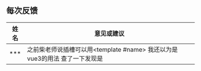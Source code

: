 ## 每次反馈

| 姓名 | 意见或建议                                                   |
| ---- | ------------------------------------------------------------ |
| ***  | 之前柴老师说插槽可以用<template #name> 我还以为是vue3的用法 查了一下发现是<template v-slot:name>的简写 那如果是匿名插槽可不可以直接<template #>呢? |
| ***  | 嘀！新增一条反馈：上传组件源码如果不是很会的话会有什么后果   |
| ***  | 老师能不能讲一下插槽的用法以及什么时候用插槽                 |

> 插槽 就是坑

> 插槽就是先挖一个坑，然后用组件的人来填坑

定义插槽 >  挖坑

> 定义一个组件  PageTools

```vue
<template>
  <el-row>
      <el-col>
          <slot name="before"></slot>
      </el-col>
      <el-col>
           <slot name="after"></slot>
    </el-col>
   </el-row>
</template>
```

> 使用组件 -> 填坑

> 匿名插槽

```vue
<PageTools>
   填坑内容
    <button>登录按钮</button>
</PageTools>
```

```vue
<PageTools>
   <template v-slot>
    <button>登录按钮</button>
   </template>
   <template v-slot:default>
    <button>登录按钮</button>
   </template>
</PageTools>
```

具名插槽

```vue
<PageTools>
   填坑内容
    <button slot="before">前置按钮</button>
    <button slot="after">后置按钮</button>
</PageTools>
```

```vue
<PageTools>
   <template v-slot:before>
    <button>前置按钮</button>
   </template>
   <template v-slot:after>
    <button>后置按钮</button>
   </template>
</PageTools>
```

后备内容

```vue
<template>
  <el-row>
      <el-col>
          <slot name="before">
              <button>默认前置按钮</button>
       </slot>
      </el-col>
      <el-col>
           <slot name="after">
                  <button>默认后置按钮</button>
         </slot>
    </el-col>
   </el-row>
</template>
```

当使用使用插槽，但是又没有传递插槽内容的时候，这个时候 预先在插槽中预留的后备内容就会显示

```vue
<PageTools />
```

如果填坑了，预留的后备内容就会被传入的插槽内容所替代

```vue
<PageTools>
   <template v-slot:before>
    <button>前置按钮</button>
   </template>
   <template v-slot:after>
    <button>后置按钮</button>
   </template>
</PageTools>
```

作用域插槽

```vue
<template>
  <el-row>
      <el-col>
          <slot name="before" :row="row" :column="column" :$index="index"></slot>
      </el-col>
      <el-col>
           <slot name="after" :data="data"></slot>
    </el-col>
   </el-row>
</template>
<script>
export default {
 data () {
   return {
       row: {  
          name: '张三',
          age: 18
       },
       data: {
           money: 10000,
           social: 600
       }
   }

 }
}
 </script>
```

使用组件 ->作用域插槽 

>  slot-scope ="变量“  变量随意定义，变量是当前插槽传出的所有的属性的集合

```vue
<PageTools>
    <button slot="before" slot-scope="{ row, column, $index }">{{ obj.row.name }}{{ obj.row.age }}</button>
    <button slot="after" slot-scope="obj">{{ obj.data.money }}</button>
</PageTools>
```

新语法

> v-slot:名称=“变量”

``` vue
<PageTools>
    <template v-slot:before="{ row, column, $index }">
    <button  >{{ obj.row.name }}{{ obj.row.age }}</button>
   </template>
    <template v-slot:after="obj">
       <button >{{ obj.data.money }}</button>
   </template>
</PageTools>
```



### 上传excel

>   拿到文件 -》 读出arrayBuffer => 插件（前端插件 xlsx）()